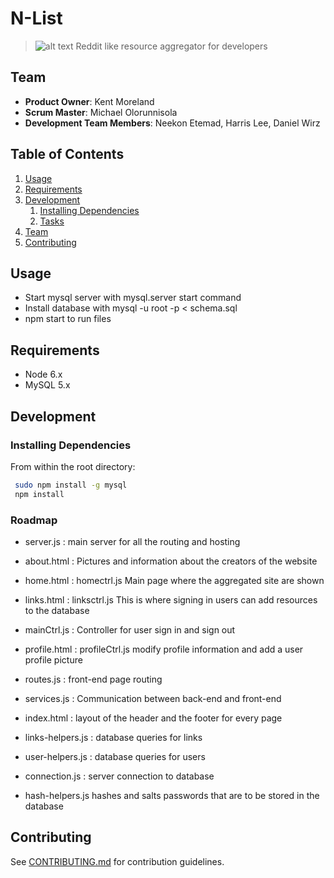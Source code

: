 # N-List
> ![alt text](https://github.com/michaelolo24/N-List/blob/master/client/style/images/n-list-logo_125.png "Logo Title Text 1")
> Reddit like resource aggregator for developers

## Team

  - __Product Owner__: Kent Moreland
  - __Scrum Master__: Michael Olorunnisola
  - __Development Team Members__: Neekon Etemad, Harris Lee, Daniel Wirz

## Table of Contents

1. [Usage](#Usage)
1. [Requirements](#requirements)
1. [Development](#development)
    1. [Installing Dependencies](#installing-dependencies)
    1. [Tasks](#tasks)
1. [Team](#team)
1. [Contributing](#contributing)

## Usage

- Start mysql server with mysql.server start command
- Install database with mysql -u root -p < schema.sql
- npm start to run files

## Requirements

- Node 6.x
- MySQL 5.x


## Development

### Installing Dependencies

From within the root directory:

```sh
 sudo npm install -g mysql
 npm install
```

### Roadmap

- server.js : main server for all the routing and hosting

- about.html : Pictures and information about the creators of the website

- home.html : homectrl.js Main page where the aggregated site are shown

- links.html : linksctrl.js This is where signing in users can add resources to the database

- mainCtrl.js : Controller for user sign in and sign out

- profile.html : profileCtrl.js modify profile information and add a user profile picture

- routes.js : front-end page routing

- services.js : Communication between back-end and front-end

- index.html : layout of the header and the footer for every page

- links-helpers.js : database queries for links

- user-helpers.js : database queries for users

- connection.js : server connection to database

- hash-helpers.js hashes and salts passwords that are to be stored in the database


## Contributing

See [CONTRIBUTING.md](CONTRIBUTING.md) for contribution guidelines.
